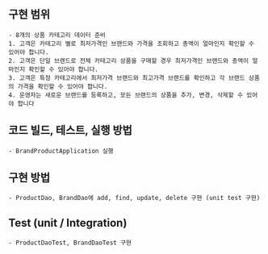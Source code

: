 ## 구현 범위
    - 8개의 상품 카테고리 데이터 준비
    1. 고객은 카테고리 별로 최저가격인 브랜드와 가격을 조회하고 총액이 얼마인지 확인할 수 있어야 합니다.
    2. 고객은 단일 브랜드로 전체 카테고리 상품을 구매할 경우 최저가격인 브랜드와 총액이 얼마인지 확인할 수 있어야 합니다.
    3. 고객은 특정 카테고리에서 최저가격 브랜드와 최고가격 브랜드를 확인하고 각 브랜드 상품의 가격을 확인할 수 있어야 합니다.
    4. 운영자는 새로운 브랜드를 등록하고, 모든 브랜드의 상품을 추가, 변경, 삭제할 수 있어야 합니다
     
## 코드 빌드, 테스트, 실행 방법
    - BrandProductApplication 실행

## 구현 방법
    - ProductDao, BrandDao에 add, find, update, delete 구현 (unit test 구현)

## Test (unit / Integration)
    - ProductDaoTest, BrandDaoTest 구현

